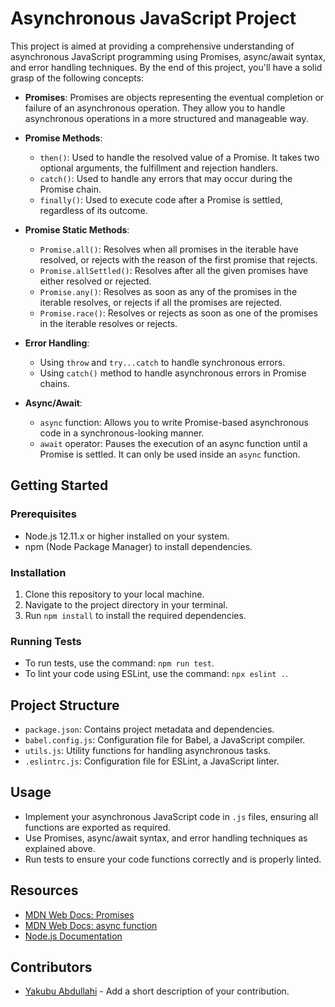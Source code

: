 # Asynchronous JavaScript Project

This project is aimed at providing a comprehensive understanding of asynchronous JavaScript programming using Promises, async/await syntax, and error handling techniques. By the end of this project, you'll have a solid grasp of the following concepts:

- **Promises**: Promises are objects representing the eventual completion or failure of an asynchronous operation. They allow you to handle asynchronous operations in a more structured and manageable way.

- **Promise Methods**:
  - `then()`: Used to handle the resolved value of a Promise. It takes two optional arguments, the fulfillment and rejection handlers.
  - `catch()`: Used to handle any errors that may occur during the Promise chain.
  - `finally()`: Used to execute code after a Promise is settled, regardless of its outcome.

- **Promise Static Methods**:
  - `Promise.all()`: Resolves when all promises in the iterable have resolved, or rejects with the reason of the first promise that rejects.
  - `Promise.allSettled()`: Resolves after all the given promises have either resolved or rejected.
  - `Promise.any()`: Resolves as soon as any of the promises in the iterable resolves, or rejects if all the promises are rejected.
  - `Promise.race()`: Resolves or rejects as soon as one of the promises in the iterable resolves or rejects.

- **Error Handling**:
  - Using `throw` and `try...catch` to handle synchronous errors.
  - Using `catch()` method to handle asynchronous errors in Promise chains.

- **Async/Await**:
  - `async` function: Allows you to write Promise-based asynchronous code in a synchronous-looking manner.
  - `await` operator: Pauses the execution of an async function until a Promise is settled. It can only be used inside an `async` function.

## Getting Started

### Prerequisites
- Node.js 12.11.x or higher installed on your system.
- npm (Node Package Manager) to install dependencies.

### Installation
1. Clone this repository to your local machine.
2. Navigate to the project directory in your terminal.
3. Run `npm install` to install the required dependencies.

### Running Tests
- To run tests, use the command: `npm run test`.
- To lint your code using ESLint, use the command: `npx eslint .`.

## Project Structure
- `package.json`: Contains project metadata and dependencies.
- `babel.config.js`: Configuration file for Babel, a JavaScript compiler.
- `utils.js`: Utility functions for handling asynchronous tasks.
- `.eslintrc.js`: Configuration file for ESLint, a JavaScript linter.

## Usage
- Implement your asynchronous JavaScript code in `.js` files, ensuring all functions are exported as required.
- Use Promises, async/await syntax, and error handling techniques as explained above.
- Run tests to ensure your code functions correctly and is properly linted.

## Resources
- [MDN Web Docs: Promises](https://developer.mozilla.org/en-US/docs/Web/JavaScript/Reference/Global_Objects/Promise)
- [MDN Web Docs: async function](https://developer.mozilla.org/en-US/docs/Web/JavaScript/Reference/Statements/async_function)
- [Node.js Documentation](https://nodejs.org/en/docs/)

## Contributors
- [Yakubu Abdullahi](link-to-your-github-profile) - Add a short description of your contribution.

